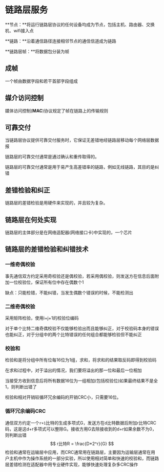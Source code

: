 # 链路层服务

**节点：**将运行链路层协议的任何设备均成为节点，包括主机、路由器、交换机、wifi接入点

**链路：**沿着通信路径连接相邻节点的通信信道成为链路

**链路层帧：**将数据包分装为帧

## 成帧

一个帧由数据字段和若干首部字段组成



## 媒介访问控制

媒体访问控制(**MAC**)协议规定了帧在链路上的传输规则



## 可靠交付

当链路层协议提供可靠交付服务时，它保证无差错地经链路层移动每个网络层数据报

链路层的可靠交付通常是通过确认和重传取得的。

链路层的可靠交付通常是用于易产生高差错率的链路，例如无线链路，其目的是纠错



## 差错检验和纠正

链路层的差错检验是用硬件来实现的，并且较为复杂。



## 链路层在何处实现

链路层的主体部分是在网络适配器(网络接口卡)中实现的，一个芯片





## 链路层的差错检验和纠错技术

### 一维奇偶校验

事先通信双方约定采用奇校验还是偶校验，若采用偶校验，则发送方在信息后面附加一位校验位，保证所有位中存在偶数个1

缺点：只能检错，不能纠错，当发生偶数个错误的时候，不能检测出



### 二维奇偶校验

采用矩阵检验，使用i+j+1的校验位编码

对于单个比特二维奇偶校验不仅能够检验出而且能够纠正，对于校验码本身的错误也能纠正，对于分组中的两个比特错误的任何组合都能够检验但不能纠正



### 校验和

检验和是将分组中所有位每16位为1组，求和，将求和的结果取反码即得到校验码

在求和过程中，对于溢出的情况，我们要将溢出的那一位和最后一位相加

当接受方收到信息后将所有数据16位为一组相加(包括校验位)如果最终结果不是全1，则判断出错了

校验和相对开销较循环冗余编码的开销CRC小，只需要16位。



### 循环冗余编码CRC

通信双方约定一个`r+1`比特的生成多项式G，发送方在d比特数据后附加r比特CRC码，这是这d+r多项式可以整除G。接收方用G去除接收到的d+r如果余数不为0，则判断出错
$$
r比特R = \frac{D*2^r}{G}
$$
检验和通常在运输层中应用，而CRC通常用在链路层，主要因为运输层通常在用户主机中作为操作系统的一部分实验，所以使用相对简单和快速的校验和，而链路层差错检测在适配器中用专业硬件实现，能够快速处理复杂多CRC操作



















